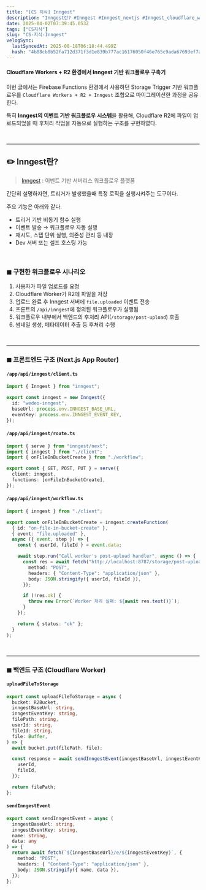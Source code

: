 ```yaml
---
title: "[CS 지식] Inngest"
description: "Inngest란? #Inngest #Inngest_nextjs #Inngest_cloudflare_workers"
date: 2025-04-02T07:39:45.053Z
tags: ["CS지식"]
slug: "CS-지식-Inngest"
velogSync:
  lastSyncedAt: 2025-08-18T06:18:44.499Z
  hash: "4b88cb8b52fa712d371f3d1e839b777ac16176050f46e765c9ada67693ef7ae6"
---
```


#### Cloudflare Workers + R2 환경에서 Inngest 기반 워크플로우 구축기

이번 글에서는 Firebase Functions 환경에서 사용하던 Storage Trigger 기반 워크플로우를 `Cloudflare Workers + R2 + Inngest` 조합으로 마이그레이션한 과정을 공유한다. 

특히 **Inngest의 이벤트 기반 워크플로우 시스템**을 활용해, Cloudflare R2에 파일이 업로드되었을 때 후처리 작업을 자동으로 실행하는 구조를 구현하였다.

<br>

---

## ✏️ Inngest란?

>[Inngest](https://www.inngest.com)
: 이벤트 기반 서버리스 워크플로우 플랫폼

간단히 설명하자면, 트리거가 발생했을때 특정 로직을 실행시켜주는 도구이다.

주요 기능은 아래와 같다.

- 트리거 기반 비동기 함수 실행
- 이벤트 발송 → 워크플로우 자동 실행
- 재시도, 스텝 단위 실행, 의존성 관리 등 내장
- Dev 서버 또는 셀프 호스팅 가능


<br>


### ◼︎ 구현한 워크플로우 시나리오

1. 사용자가 파일 업로드를 요청
2. Cloudflare Worker가 R2에 파일을 저장
3. 업로드 완료 후 Inngest 서버에 `file.uploaded` 이벤트 전송
4. 프론트의 `/api/inngest`에 정의된 워크플로우가 실행됨
5. 워크플로우 내부에서 백엔드의 후처리 API(`/storage/post-upload`) 호출
6. 썸네일 생성, 메타데이터 추출 등 후처리 수행

<br>

---

### ◼︎ 프론트엔드 구조 (Next.js App Router)

#### `/app/api/inngest/client.ts`
```ts
import { Inngest } from "inngest";

export const inngest = new Inngest({
  id: "wedeo-inngest",
  baseUrl: process.env.INNGEST_BASE_URL,
  eventKey: process.env.INNGEST_EVENT_KEY,
});
```

#### `/app/api/inngest/route.ts`
```ts
import { serve } from "inngest/next";
import { inngest } from "./client";
import { onFileInBucketCreate } from "./workflow";

export const { GET, POST, PUT } = serve({
  client: inngest,
  functions: [onFileInBucketCreate],
});
```

#### `/app/api/inngest/workflow.ts`
```ts
import { inngest } from "./client";

export const onFileInBucketCreate = inngest.createFunction(
  { id: "on-file-in-bucket-create" },
  { event: "file.uploaded" },
  async ({ event, step }) => {
    const { userId, fileId } = event.data;

    await step.run("Call worker's post-upload handler", async () => {
      const res = await fetch("http://localhost:8787/storage/post-upload", {
        method: "POST",
        headers: { "Content-Type": "application/json" },
        body: JSON.stringify({ userId, fileId }),
      });

      if (!res.ok) {
        throw new Error(`Worker 처리 실패: ${await res.text()}`);
      }
    });

    return { status: "ok" };
  }
);
```

<br>

---

### ◼︎ 백엔드 구조 (Cloudflare Worker)

#### `uploadFileToStorage`
```ts
export const uploadFileToStorage = async (
  bucket: R2Bucket,
  inngestBaseUrl: string,
  inngestEventKey: string,
  filePath: string,
  userId: string,
  fileId: string,
  file: Buffer,
) => {
  await bucket.put(filePath, file);

  const response = await sendInngestEvent(inngestBaseUrl, inngestEventKey, "file.uploaded", {
    userId,
    fileId,
  });

  return filePath;
};
```

#### `sendInngestEvent`
```ts
export const sendInngestEvent = async (
  inngestBaseUrl: string,
  inngestEventKey: string,
  name: string,
  data: any
) => {
  return await fetch(`${inngestBaseUrl}/e/${inngestEventKey}`, {
    method: "POST",
    headers: { "Content-Type": "application/json" },
    body: JSON.stringify({ name, data }),
  });
};
```
